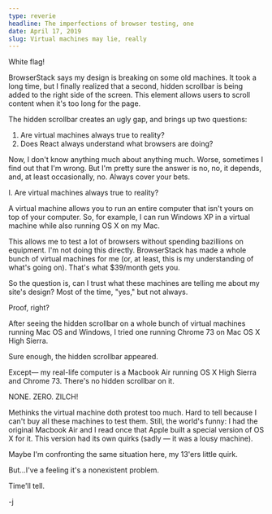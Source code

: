 ```yaml
---
type: reverie
headline: The imperfections of browser testing, one
date: April 17, 2019
slug: Virtual machines may lie, really
---
```


White flag!

BrowserStack says my design is breaking on some old machines. It took a long time, but I finally realized that a second, hidden scrollbar is being added to the right side of the screen. This element allows users to scroll content when it's too long for the page. 

The hidden scrollbar creates an ugly gap, and brings up two questions: 

1. Are virtual machines always true to reality?
2. Does React always understand what browsers are doing?

Now, I don't know anything much about anything much. Worse, sometimes I find out that I'm wrong. But I'm pretty sure the answer is no, no, it depends, and, at least occasionally, no. Always cover your bets.

I. Are virtual machines always true to reality?

A virtual machine allows you to run an entire computer that isn't yours on top of your computer. So, for example, I can run Windows XP in a virtual machine while also running OS X on my Mac.

This allows me to test a lot of browsers without spending bazillions on equipment. I'm not doing this directly. BrowserStack has made a whole bunch of virtual machines for me (or, at least, this is my understanding of what's going on). That's what $39/month gets you.

So the question is, can I trust what these machines are telling me about my site's design? Most of the time, "yes," but not always.

Proof, right? 

After seeing the hidden scrollbar on a whole bunch of virtual machines running Mac OS and Windows, I tried one running Chrome 73 on Mac OS X High Sierra. 

Sure enough, the hidden scrollbar appeared.

Except— my real-life computer is a Macbook Air running OS X High Sierra and Chrome 73. There's no hidden scrollbar on it.

NONE. ZERO. ZILCH!

Methinks the virtual machine doth protest too much. Hard to tell because I can't buy all these machines to test them. Still, the world's funny: I had the original Macbook Air and I read once that Apple built a special version of OS X for it. This version had its own quirks (sadly — it was a lousy machine).

Maybe I'm confronting the same situation here, my 13'ers little quirk.

But...I've a feeling it's a nonexistent problem.

Time'll tell.

-j
